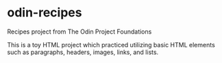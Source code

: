 # odin-recipes
Recipes project from The Odin Project Foundations

This is a toy HTML project which practiced utilizing basic HTML elements such as paragraphs, headers, images, links, and lists. 